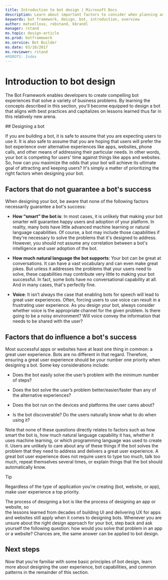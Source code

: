 ```yaml
---
title: Introduction to bot design | Microsoft Docs
description: Learn about important factors to consider when planning and designing conversational applications and bots.
keywords: bot framework, design, bot, introduction, overview
author: matvelloso, robstand, kbrandl
manager: rstand
ms.topic: design-article
ms.prod: botframework
ms.service: Bot Builder
ms.date: 03/10/2017
ms.reviewer: rstand
#ROBOTS: Index
---
```


# Introduction to bot design

The Bot Framework enables developers to create compelling bot experiences that solve a variety of business problems. 
By learning the concepts described in this section, you'll become equipped to design a bot that 
aligns with best practices and capitalizes on lessons learned thus far in this relatively new arena. 

##<a id="design-guidance"></a> Designing a bot

If you are building a bot, it is safe to assume that you are expecting users to use it. 
It is also safe to assume that you are hoping that users will prefer the bot experience over alternative experiences like apps, websites, phone calls, and other means of addressing their particular needs. 
In other words, your bot is competing for users' time against things like apps and websites. 
So, how can you maximize the odds that your bot will achieve its ultimate goal of attracting and keeping users? 
It's simply a matter of prioritizing the right factors when designing your bot.

## Factors that do not guarantee a bot's success

When designing your bot, be aware that none of the following factors necessarily guarantee a bot's success: 

- **How “smart” the bot is**: 
In most cases, it is unlikely that making your bot smarter will guarantee happy users and adoption of your platform. 
In reality, many bots have little advanced machine learning or natural language capabilities. 
Of course, a bot may include those capabilities if they're necessary to solve the problems that it's designed to address. 
However, you should not assume any correlation between a bot's intelligence and user adoption of the bot.

- **How much natural language the bot supports**: 
Your bot can be great at conversations. 
It can have a vast vocabulary and can even make great jokes. 
But unless it addresses the problems that your users need to solve, these capabilities may contribute very little to making your bot successful. 
In fact, some bots have no conversational capability at all. And in many cases, that's perfectly fine.

- **Voice**: 
It isn’t always the case that enabling bots for speech will lead to great user experiences. 
Often, forcing users to use voice can result in a frustrating user experience. 
As you design your bot, always consider whether voice is the appropriate channel for the given problem. 
Is there going to be a noisy environment? 
Will voice convey the information that needs to be shared with the user? 

## Factors that do influence a bot's success

Most successful apps or websites have at least one thing in common: a great user experience. 
Bots are no different in that regard. 
Therefore, ensuring a great user experience should be your number one priority when designing a bot. 
Some key considerations include:

- Does the bot easily solve the user’s problem with the minimum number of steps?

- Does the bot solve the user’s problem better/easier/faster than any of the alternative experiences?

- Does the bot run on the devices and platforms the user cares about?

- Is the bot discoverable? Do the users naturally know what to do when using it?

Note that none of these questions directly relates to factors such as 
how smart the bot is, how much natural language capability it has, whether it uses machine learning, 
or which programming language was used to create it. Users are unlikely to care about any of these things if the bot solves the problem that they need to address and 
delivers a great user experience. A great bot user experience does not require users to type too much, talk too much, 
repeat themselves several times, or explain things that the bot should automatically know.

> [!TIP]
> Regardless of the type of application you're creating (bot, website, or app), make user experience a top priority.

The process of designing a bot is like the process of designing an app or website, so  
the lessons learned from decades of building UI and delivering UX for apps and websites still apply 
when it comes to designing bots. Whenever you are unsure about the right design approach for your bot, 
step back and ask yourself the following question: how would you solve that problem in an app or a website? 
Chances are, the same answer can be applied to bot design. 

## Next steps

Now that you're familiar with some basic principles of bot design, learn more about designing the user experience, bot capabilities, 
and common patterns in the remainder of this section.